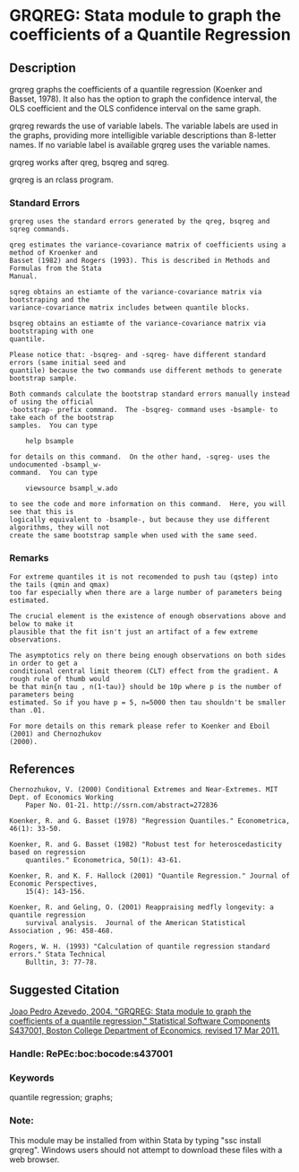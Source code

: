 # GRQREG: Stata module to graph the coefficients of a Quantile Regression

## Description

grqreg graphs the coefficients of a quantile regression (Koenker and Basset, 1978). It also has the option to graph the confidence interval, the OLS coefficient and the OLS confidence interval on the same graph.

grqreg rewards the use of variable labels. The variable labels are used in the graphs, providing more intelligible variable descriptions than 8-letter names. If no variable label is available grqreg uses the variable names.

grqreg works after qreg, bsqreg and sqreg.

grqreg is an rclass program.


### Standard Errors

    grqreg uses the standard errors generated by the qreg, bsqreg and sqreg commands.

    qreg estimates the variance-covariance matrix of coefficients using a method of Kroenker and
    Basset (1982) and Rogers (1993). This is described in Methods and Formulas from the Stata
    Manual.

    sqreg obtains an estiamte of the variance-covariance matrix via bootstraping and the
    variance-covariance matrix includes between quantile blocks.

    bsqreg obtains an estiamte of the variance-covariance matrix via bootstraping with one
    quantile.

    Please notice that: -bsqreg- and -sqreg- have different standard errors (same initial seed and
    quantile) because the two commands use different methods to generate bootstrap sample.

    Both commands calculate the bootstrap standard errors manually instead of using the official
    -bootstrap- prefix command.  The -bsqreg- command uses -bsample- to take each of the bootstrap
    samples.  You can type

        help bsample

    for details on this command.  On the other hand, -sqreg- uses the undocumented -bsampl_w-
    command.  You can type

        viewsource bsampl_w.ado

    to see the code and more information on this command.  Here, you will see that this is
    logically equivalent to -bsample-, but because they use different algorithms, they will not
    create the same bootstrap sample when used with the same seed.

### Remarks

    For extreme quantiles it is not recomended to push tau (qstep) into the tails (qmin and qmax)
    too far especially when there are a large number of parameters being estimated.

    The crucial element is the existence of enough observations above and below to make it
    plausible that the fit isn't just an artifact of a few extreme observations.

    The asymptotics rely on there being enough observations on both sides in order to get a
    conditional central limit theorem (CLT) effect from the gradient. A rough rule of thumb would
    be that min{n tau , n(1-tau)} should be 10p where p is the number of parameters being
    estimated. So if you have p = 5, n=5000 then tau shouldn't be smaller than .01.

    For more details on this remark please refer to Koenker and Eboil (2001) and Chernozhukov
    (2000).

## References

    Chernozhukov, V. (2000) Conditional Extremes and Near-Extremes. MIT Dept. of Economics Working
        Paper No. 01-21. http://ssrn.com/abstract=272836

    Koenker, R. and G. Basset (1978) "Regression Quantiles." Econometrica, 46(1): 33-50.

    Koenker, R. and G. Basset (1982) "Robust test for heteroscedasticity based on regression
        quantiles." Econometrica, 50(1): 43-61.

    Koenker, R. and K. F. Hallock (2001) "Quantile Regression." Journal of Economic Perspectives,
        15(4): 143-156.

    Koenker, R. and Geling, O. (2001) Reappraising medfly longevity: a quantile regression
        survival analysis.  Journal of the American Statistical Association , 96: 458-468.

    Rogers, W. H. (1993) "Calculation of quantile regression standard errors." Stata Technical
        Bulltin, 3: 77-78.


## Suggested Citation
[Joao Pedro Azevedo, 2004. "GRQREG: Stata module to graph the coefficients of a quantile regression," Statistical Software Components S437001, Boston College Department of Economics, revised 17 Mar 2011.](https://ideas.repec.org/c/boc/bocode/s437001.html)

### Handle: RePEc:boc:bocode:s437001 

### Keywords
quantile regression; graphs;

### Note: 
This module may be installed from within Stata by typing "ssc install grqreg". Windows users should not attempt to download these files with a web browser.